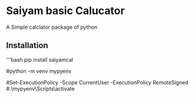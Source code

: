# Saiyam basic Calucator 

A Simple calclator package of python

## Installation

'''bash
pip install saiyamcal

#python -m venv mypyenv

#Set-ExecutionPolicy -Scope CurrentUser -ExecutionPolicy RemoteSigned
#.\mypyenv\Scripts\activate